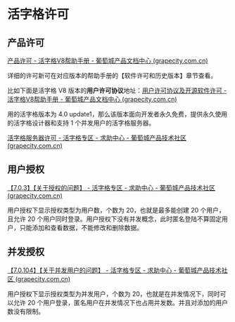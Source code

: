 # 活字格许可



## 产品许可



[产品许可 - 活字格V8帮助手册 - 葡萄城产品文档中心 (grapecity.com.cn)](https://help.grapecity.com.cn/pages/viewpage.action?pageId=72367556)







详细的许可新可在对应版本的帮助手册的【软件许可和历史版本】章节查看。

比如下面是活字格 V8 版本的**用户许可协议**地址：[用户许可协议及开源软件许可 - 活字格V8帮助手册 - 葡萄城产品文档中心 (grapecity.com.cn)](https://help.grapecity.com.cn/pages/viewpage.action?pageId=72367657)





用的活字格版本为 4.0 update1，那么该版本面向开发者永久免费，提供永久使用的活字格设计器和支持 1 个并发用户的活字格服务器。

[活字格服务器许可 - 活字格专区 - 求助中心 - 葡萄城产品技术社区 (grapecity.com.cn)](https://gcdn.grapecity.com.cn/showtopic-51537-1-1.html)









## 用户授权

[【7.0.3】【关于授权的问题】 - 活字格专区 - 求助中心 - 葡萄城产品技术社区 (grapecity.com.cn)](https://gcdn.grapecity.com.cn/showtopic-96238-1-1.html)

用户授权下显示授权类型为用户数，个数为 20，也就是最多能创建 20 个用户，且允许 20 个用户同时登录。用户授权下没有并发概念，此时匿名登陆不算固定用户，只能添加和查看数据，不能修改和删除数据。



## 并发授权

[【7.0.104】【关于并发用户的问题】 - 活字格专区 - 求助中心 - 葡萄城产品技术社区 (grapecity.com.cn)](https://gcdn.grapecity.com.cn/showtopic-143936-1-212.html)

用户授权下显示授权类型为并发用户，个数为 20，也就是在并发情况下，同时可以允许 20 个用户登录，匿名用户在并发情况下也占用并发数。并且对添加的用户数没有限制。



